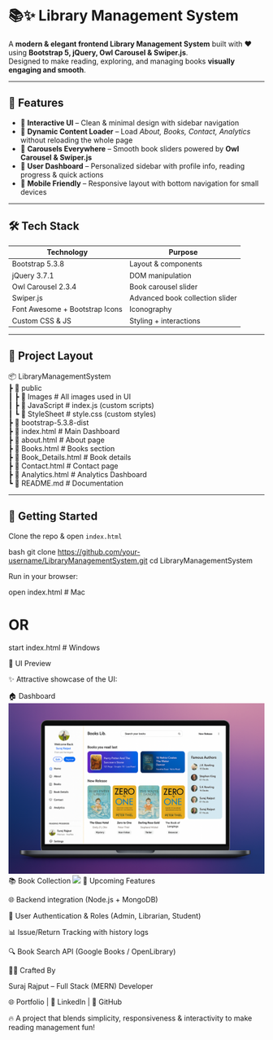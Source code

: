  
# 📚✨ Library Management System  

A **modern & elegant frontend Library Management System** built with ❤️ using **Bootstrap 5, jQuery, Owl Carousel & Swiper.js**.  
Designed to make reading, exploring, and managing books **visually engaging and smooth**.  

---

## 🌟 Features  

- 🔹 **Interactive UI** – Clean & minimal design with sidebar navigation  
- 🔹 **Dynamic Content Loader** – Load *About, Books, Contact, Analytics* without reloading the whole page  
- 🔹 **Carousels Everywhere** – Smooth book sliders powered by **Owl Carousel & Swiper.js**  
- 🔹 **User Dashboard** – Personalized sidebar with profile info, reading progress & quick actions  
- 🔹 **Mobile Friendly** – Responsive layout with bottom navigation for small devices  

---

## 🛠️ Tech Stack  

| Technology      | Purpose                          |
|-----------------|----------------------------------|
| Bootstrap 5.3.8 | Layout & components              |
| jQuery 3.7.1    | DOM manipulation                 |
| Owl Carousel 2.3.4 | Book carousel slider           |
| Swiper.js       | Advanced book collection slider  |
| Font Awesome + Bootstrap Icons | Iconography       |
| Custom CSS & JS | Styling + interactions           |

---

## 📂 Project Layout  



📦 LibraryManagementSystem <br/>
┣ 📂 public <br/>
┃ ┣ 📂 Images # All images used in UI <br/>
┃ ┣ 📂 JavaScript # index.js (custom scripts) <br/>
┃ ┗ 📂 StyleSheet # style.css (custom styles)<br/>
┣ 📂 bootstrap-5.3.8-dist <br/>
┣ 📜 index.html # Main Dashboard  <br/>
┣ 📜 about.html # About page <br/>
┣ 📜 Books.html # Books section  <br/>
┣ 📜 Book_Details.html # Book details <br/>
┣ 📜 Contact.html # Contact page <br/>
┣ 📜 Analytics.html # Analytics Dashboard <br/>
┗ 📜 README.md # Documentation <br/>

---

## 🚀 Getting Started  

Clone the repo & open `index.html`  

bash
git clone https://github.com/your-username/LibraryManagementSystem.git
cd LibraryManagementSystem


Run in your browser:

open index.html   # Mac
# OR
start index.html  # Windows

🎨 UI Preview

✨ Attractive showcase of the UI:

🏠 Dashboard
<img src="https://raw.githubusercontent.com/Suriya2023/Books_Library_Morden_UI/main/public/Images/ss.png" width="700"/> <br/>
📚 Book Collection
<img src="./public/Images/screenshot-books.png" width="700"/>
🔮 Upcoming Features

🌐 Backend integration (Node.js + MongoDB)

🔑 User Authentication & Roles (Admin, Librarian, Student)

📊 Issue/Return Tracking with history logs

🔍 Book Search API (Google Books / OpenLibrary)

👨‍💻 Crafted By

Suraj Rajput – Full Stack (MERN) Developer

🌐 Portfolio
 | 💼 LinkedIn
 | 🐙 GitHub

🔥 A project that blends simplicity, responsiveness & interactivity to make reading management fun!


 
